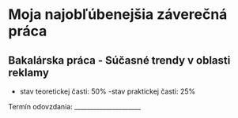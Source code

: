 ﻿# Moja najobľúbenejšia záverečná práca
## Bakalárska práca - Súčasné trendy v oblasti reklamy
- stav teoretickej časti: 50%
-stav praktickej časti: 25%

Termín odovzdania: _____________________